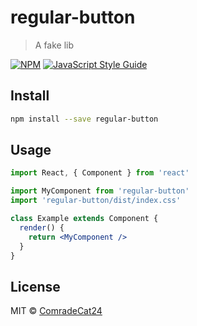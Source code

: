 # regular-button

> A fake lib

[![NPM](https://img.shields.io/npm/v/regular-button.svg)](https://www.npmjs.com/package/regular-button) [![JavaScript Style Guide](https://img.shields.io/badge/code_style-standard-brightgreen.svg)](https://standardjs.com)

## Install

```bash
npm install --save regular-button
```

## Usage

```jsx
import React, { Component } from 'react'

import MyComponent from 'regular-button'
import 'regular-button/dist/index.css'

class Example extends Component {
  render() {
    return <MyComponent />
  }
}
```

## License

MIT © [ComradeCat24](https://github.com/ComradeCat24)

